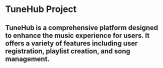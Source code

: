 # TuneHub Project
## TuneHub is a comprehensive platform designed to enhance the music experience for users. It offers a variety of features including user registration, playlist creation, and song management.
